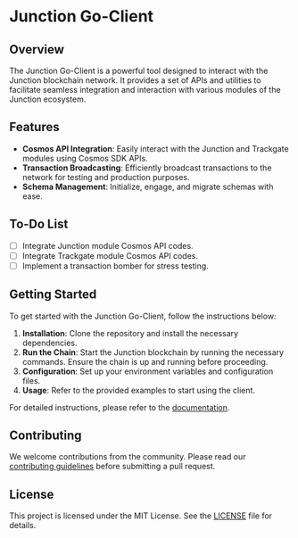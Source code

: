 # Junction Go-Client

## Overview

The Junction Go-Client is a powerful tool designed to interact with the Junction blockchain network. It provides a set of APIs and utilities to facilitate seamless integration and interaction with various modules of the Junction ecosystem.

## Features

- **Cosmos API Integration**: Easily interact with the Junction and Trackgate modules using Cosmos SDK APIs.
- **Transaction Broadcasting**: Efficiently broadcast transactions to the network for testing and production purposes.
- **Schema Management**: Initialize, engage, and migrate schemas with ease.

## To-Do List

- [ ] Integrate Junction module Cosmos API codes.
- [ ] Integrate Trackgate module Cosmos API codes.
- [ ] Implement a transaction bomber for stress testing.

## Getting Started

To get started with the Junction Go-Client, follow the instructions below:

1. **Installation**: Clone the repository and install the necessary dependencies.
2. **Run the Chain**: Start the Junction blockchain by running the necessary commands. Ensure the chain is up and running before proceeding.
3. **Configuration**: Set up your environment variables and configuration files.
4. **Usage**: Refer to the provided examples to start using the client.

For detailed instructions, please refer to the [documentation](link-to-documentation).

## Contributing

We welcome contributions from the community. Please read our [contributing guidelines](link-to-contributing-guidelines) before submitting a pull request.

## License

This project is licensed under the MIT License. See the [LICENSE](link-to-license) file for details.
